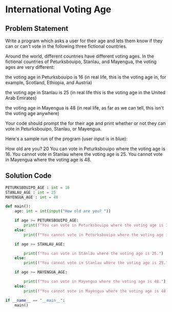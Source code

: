 # International Voting Age

## Problem Statement

Write a program which asks a user for their age and lets them know if they can or can't vote in the following three fictional countries.

Around the world, different countries have different voting ages. In the fictional countries of Peturksbouipo, Stanlau, and Mayengua, the voting ages are very different:

the voting age in Peturksbouipo is 16 (in real life, this is the voting age in, for example, Scotland, Ethiopia, and Austria)

the voting age in Stanlau is 25 (in real life this is the voting age in the United Arab Emirates)

the voting age in Mayengua is 48 (in real life, as far as we can tell, this isn't the voting age anywhere)

Your code should prompt the for their age and print whether or not they can vote in Peturksbouipo, Stanlau, or Mayengua.

Here's a sample run of the program (user input is in blue):

How old are you? 20 You can vote in Peturksbouipo where the voting age is 16. You cannot vote in Stanlau where the voting age is 25. You cannot vote in Mayengua where the voting age is 48.

## Solution Code

```python
PETURKSBOUIPO_AGE : int = 16
STANLAU_AGE : int = 25
MAYENGUA_AGE : int = 48

def main():
    age: int = int(input("How old are you? "))

    if age >= PETURKSBOUIPO_AGE:
        print(f"You can vote in Peturksbouipo where the voting age is 16.") 
    else:
        print(f"You cannot vote in Peturksbouipo where the voting age is 16.")

    if age >= STANLAU_AGE:

        print(f"You can vote in Stanlau where the voting age is 25.") 
    else:
        print(f"You cannot vote in Stanlau where the voting age is 25.")

    if age >= MAYENGUA_AGE:

        print(f"You can vote in Mayengua where the voting age is 48.") 
    else:
        print(f"You cannot vote in Mayengua where the voting age is 48.")

if __name__ == "__main__":
    main()
